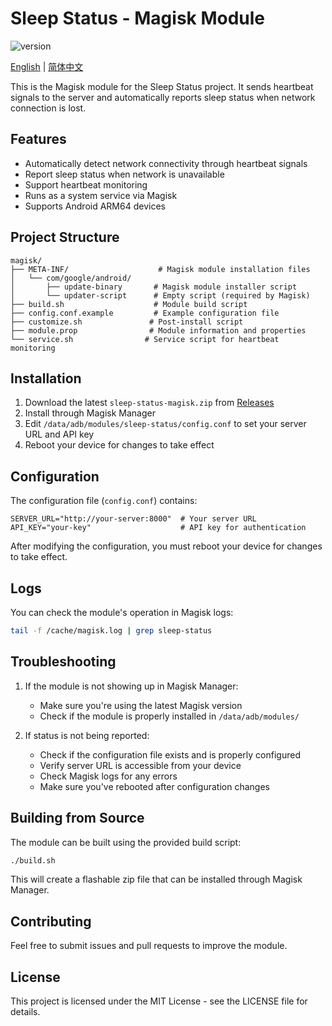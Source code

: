 # Sleep Status - Magisk Module

![version](https://img.shields.io/github/v/release/shenghuo2/sleep-status?include_prereleases&label=version)

[English](./README.md) | [简体中文](./README-zh.md)

This is the Magisk module for the Sleep Status project. It sends heartbeat signals to the server and automatically reports sleep status when network connection is lost.

## Features

- Automatically detect network connectivity through heartbeat signals
- Report sleep status when network is unavailable
- Support heartbeat monitoring
- Runs as a system service via Magisk
- Supports Android ARM64 devices

## Project Structure

```
magisk/
├── META-INF/                    # Magisk module installation files
│   └── com/google/android/
│       ├── update-binary       # Magisk module installer script
│       └── updater-script      # Empty script (required by Magisk)
├── build.sh                    # Module build script
├── config.conf.example         # Example configuration file
├── customize.sh               # Post-install script
├── module.prop                # Module information and properties
└── service.sh                # Service script for heartbeat monitoring
```

## Installation

1. Download the latest `sleep-status-magisk.zip` from [Releases](https://github.com/shenghuo2/sleep-status/releases)
2. Install through Magisk Manager
3. Edit `/data/adb/modules/sleep-status/config.conf` to set your server URL and API key
4. Reboot your device for changes to take effect

## Configuration

The configuration file (`config.conf`) contains:
```
SERVER_URL="http://your-server:8000"  # Your server URL
API_KEY="your-key"                    # API key for authentication
```

After modifying the configuration, you must reboot your device for changes to take effect.

## Logs

You can check the module's operation in Magisk logs:
```bash
tail -f /cache/magisk.log | grep sleep-status
```

## Troubleshooting

1. If the module is not showing up in Magisk Manager:
   - Make sure you're using the latest Magisk version
   - Check if the module is properly installed in `/data/adb/modules/`

2. If status is not being reported:
   - Check if the configuration file exists and is properly configured
   - Verify server URL is accessible from your device
   - Check Magisk logs for any errors
   - Make sure you've rebooted after configuration changes

## Building from Source

The module can be built using the provided build script:
```bash
./build.sh
```

This will create a flashable zip file that can be installed through Magisk Manager.

## Contributing

Feel free to submit issues and pull requests to improve the module.

## License

This project is licensed under the MIT License - see the LICENSE file for details.

